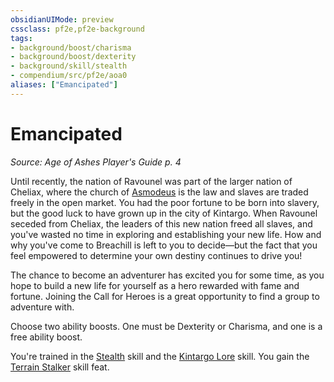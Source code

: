 ```yaml
---
obsidianUIMode: preview
cssclass: pf2e,pf2e-background
tags:
- background/boost/charisma
- background/boost/dexterity
- background/skill/stealth
- compendium/src/pf2e/aoa0
aliases: ["Emancipated"]
---
```

# Emancipated
*Source: Age of Ashes Player's Guide p. 4*  

Until recently, the nation of Ravounel was part of the larger nation of Cheliax, where the church of [Asmodeus](asmodeus.md) is the law and slaves are traded freely in the open market. You had the poor fortune to be born into slavery, but the good luck to have grown up in the city of Kintargo. When Ravounel seceded from Cheliax, the leaders of this new nation freed all slaves, and you've wasted no time in exploring and establishing your new life. How and why you've come to Breachill is left to you to decide—but the fact that you feel empowered to determine your own destiny continues to drive you!

The chance to become an adventurer has excited you for some time, as you hope to build a new life for yourself as a hero rewarded with fame and fortune. Joining the Call for Heroes is a great opportunity to find a group to adventure with.

Choose two ability boosts. One must be Dexterity or Charisma, and one is a free ability boost.

You're trained in the [Stealth](skills.md#Stealth) skill and the [Kintargo Lore](skills.md#Lore) skill. You gain the [Terrain Stalker](terrain-stalker.md) skill feat.